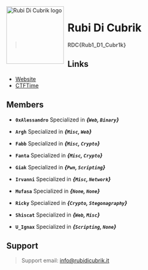 <img width="150" height="150" align="left" style="float: left; margin: 0 10px 0 0;" alt="Rubi Di Cubrik logo" src="https://i.ibb.co/7QDCxky/Final-logo.png">

# Rubi Di Cubrik

> **RDC{Rub1_D1_Cubr1k}**

##

## Links
*   [Website](http://rubidicubrik.it)
*   [CTFTime](https://ctftime.org/team/168156)

## Members
-   **`0xAlessandro`** Specialized in ***{`Web`, `Binary`}***
*   **`Argh`** Specialized in ***{`Misc`, `Web`}***
-   **`Fabb`** Specialized in ***{`Misc`, `Crypto`}***
*   **`Fanta`** Specialized in ***{`Misc`, `Crypto`}***
-   **`Giak`** Specialized in ***{`Pwn`, `Scripting`}***
*   **`Irvanni`** Specialized in ***{`Misc`, `Network`}***
-   **`Mufasa`** Specialized in ***{`None`, `None`}***
*   **`Ricky`** Specialized in ***{`Crypto`, `Stegonagraphy`}***
-   **`Shiscat`** Specialized in ***{`Web`, `Misc`}***
*   **`U_Ignax`** Specialized in ***{`Scripting`, `None`}***

## Support

>   Support email: info@rubidicubrik.it
